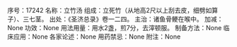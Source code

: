 序号：17242
名称：立竹汤
组成：立死竹（从地高2尺以上刮去皮，细劈如算子）、三七茎。
出处：《圣济总录》卷一二四。
主治：诸鱼骨鲠在喉中。
加减：None
功效：None
用法用量：用水2盏，煎7分，去滓顿服。
制备方法：None
临床应用：None
各家论述：None
用药禁忌：None
附注：None
